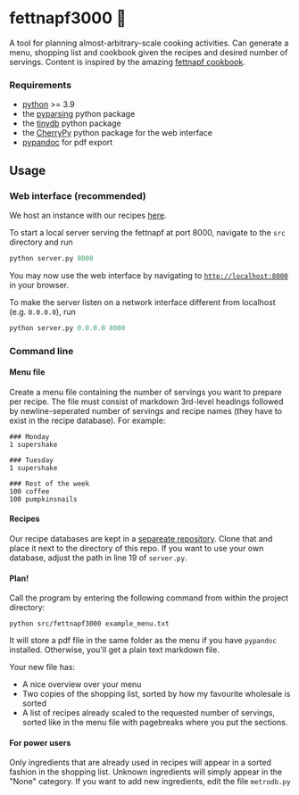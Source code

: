 # fettnapf3000 🍆

A tool for planning almost-arbitrary-scale cooking activities. Can generate a menu, shopping list and cookbook given the recipes and desired number of servings. Content is inspired by the amazing [fettnapf cookbook](https://food4action.noblogs.org/fettnapf/).

### Requirements
- [python](https://www.python.org/) >= 3.9
- the [pyparsing](https://pypi.org/project/pyparsing/) python package
- the [tinydb](https://pypi.org/project/tinydb/) python package
- the [CherryPy](https://pypi.org/project/CherryPy/) python package for the web interface
- [pypandoc](https://pypi.org/project/pypandoc/) for pdf export

## Usage
### Web interface (recommended)

We host an instance with our recipes [here](teamgeil.uber.space).

To start a local server serving the fettnapf at port 8000, navigate to the `src` directory and run
```python
python server.py 8000
```
You may now use the web interface by navigating to [`http://localhost:8000`](http://localhost:8000) in your browser.

To make the server listen on a network interface different from localhost (e.g. `0.0.0.0`), run
```python
python server.py 0.0.0.0 8000
```

### Command line
#### Menu file
Create a menu file containing the number of servings you want to prepare per recipe. The file must consist of markdown 3rd-level headings followed by newline-seperated number of servings and recipe names (they have to exist in the recipe database). For example:
```
### Monday
1 supershake

### Tuesday
1 supershake

### Rest of the week
100 coffee
100 pumpkinsnails
```

#### Recipes
Our recipe databases are kept in a [separeate repository](https://github.com/ooovi/fettnapf3000recipes). Clone that and place it next to the directory of this repo. If you want to use your own database, adjust the path in line 19 of `server.py`. 

#### Plan!
Call the program by entering the following command from within the project directory:
```
python src/fettnapf3000 example_menu.txt
```
It will store a pdf file in the same folder as the menu if you have `pypandoc` installed. Otherwise, you'll get a plain text markdown file.

Your new file has:
- A nice overview over your menu
- Two copies of the shopping list, sorted by how my favourite wholesale is sorted
- A list of recipes already scaled to the requested number of servings, sorted like in the menu file with pagebreaks where you put the sections.


#### For power users
Only ingredients that are already used in recipes will appear in a sorted fashion in the shopping list. Unknown ingredients will simply appear in the "None" category. If you want to add new ingredients, edit the file `metrodb.py`
